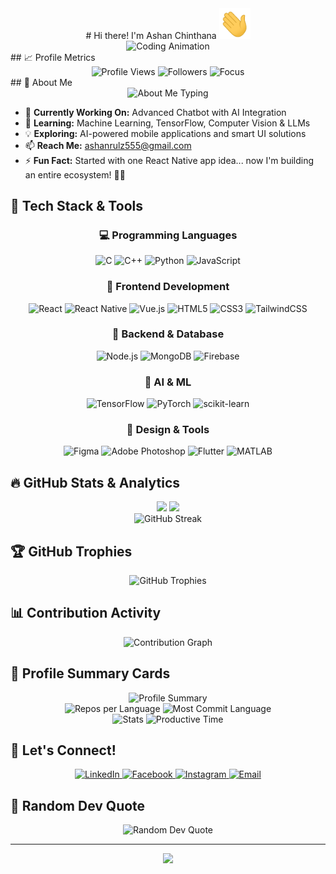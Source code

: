 <div align="center">
# Hi there! I'm Ashan Chinthana   <img src="https://raw.githubusercontent.com/ABSphreak/ABSphreak/master/gifs/Hi.gif" width="50px">


  
</div>

<div align="center">
  <img src="https://i.pinimg.com/originals/90/70/32/9070324cdfc07c68d60eed0c39e77573.gif" width="680" height="300" alt="Coding Animation" />
</div>
## 📈 Profile Metrics

<div align="center">
  <img src="https://komarev.com/ghpvc/?username=ashanchinthana&label=Profile%20Views&color=F85D7F&style=for-the-badge" alt="Profile Views"/>
  <img src="https://img.shields.io/github/followers/ashanchinthana?label=Followers&style=for-the-badge&color=F85D7F&logo=github" alt="Followers"/>
  <img src="https://img.shields.io/badge/Focus-AI%20%26%20Full--Stack%20Development-F85D7F?style=for-the-badge&logo=target" alt="Focus"/>
</div>
## 🎯 About Me

<div align="center">
  <img src="https://readme-typing-svg.demolab.com?font=Fira+Code&pause=1000&color=F75C7E&center=true&vCenter=true&width=435&lines=Frontend+Developer;React+Native+Specialist;UI%2FUX+Design+Enthusiast;AI+Integration+Expert;Computer+Science+Student" alt="About Me Typing" />
</div>

- 🔭 **Currently Working On:** Advanced Chatbot with AI Integration
- 🌱 **Learning:** Machine Learning, TensorFlow, Computer Vision & LLMs
- 💡 **Exploring:** AI-powered mobile applications and smart UI solutions
- 📫 **Reach Me:** ashanrulz555@gmail.com
- ⚡ **Fun Fact:** Started with one React Native app idea... now I'm building an entire ecosystem! 📱✨

## 🚀 Tech Stack & Tools

<div align="center">

### 💻 Programming Languages
![C](https://img.shields.io/badge/C-00599C?style=for-the-badge&logo=c&logoColor=white)
![C++](https://img.shields.io/badge/C%2B%2B-00599C?style=for-the-badge&logo=c%2B%2B&logoColor=white)
![Python](https://img.shields.io/badge/Python-3776AB?style=for-the-badge&logo=python&logoColor=white)
![JavaScript](https://img.shields.io/badge/JavaScript-F7DF1E?style=for-the-badge&logo=javascript&logoColor=black)

### 🎨 Frontend Development
![React](https://img.shields.io/badge/React-20232A?style=for-the-badge&logo=react&logoColor=61DAFB)
![React Native](https://img.shields.io/badge/React_Native-20232A?style=for-the-badge&logo=react&logoColor=61DAFB)
![Vue.js](https://img.shields.io/badge/Vue.js-35495E?style=for-the-badge&logo=vue.js&logoColor=4FC08D)
![HTML5](https://img.shields.io/badge/HTML5-E34F26?style=for-the-badge&logo=html5&logoColor=white)
![CSS3](https://img.shields.io/badge/CSS3-1572B6?style=for-the-badge&logo=css3&logoColor=white)
![TailwindCSS](https://img.shields.io/badge/Tailwind_CSS-38B2AC?style=for-the-badge&logo=tailwind-css&logoColor=white)

### 🔧 Backend & Database
![Node.js](https://img.shields.io/badge/Node.js-43853D?style=for-the-badge&logo=node.js&logoColor=white)
![MongoDB](https://img.shields.io/badge/MongoDB-4EA94B?style=for-the-badge&logo=mongodb&logoColor=white)
![Firebase](https://img.shields.io/badge/Firebase-039BE5?style=for-the-badge&logo=Firebase&logoColor=white)

### 🤖 AI & ML
![TensorFlow](https://img.shields.io/badge/TensorFlow-FF6F00?style=for-the-badge&logo=tensorflow&logoColor=white)
![PyTorch](https://img.shields.io/badge/PyTorch-EE4C2C?style=for-the-badge&logo=pytorch&logoColor=white)
![scikit-learn](https://img.shields.io/badge/scikit--learn-F7931E?style=for-the-badge&logo=scikit-learn&logoColor=white)

### 🎨 Design & Tools
![Figma](https://img.shields.io/badge/Figma-F24E1E?style=for-the-badge&logo=figma&logoColor=white)
![Adobe Photoshop](https://img.shields.io/badge/Adobe%20Photoshop-31A8FF?style=for-the-badge&logo=Adobe%20Photoshop&logoColor=black)
![Flutter](https://img.shields.io/badge/Flutter-02569B?style=for-the-badge&logo=flutter&logoColor=white)
![MATLAB](https://img.shields.io/badge/MATLAB-0076A8?style=for-the-badge&logo=mathworks&logoColor=white)

</div>

## 🔥 GitHub Stats & Analytics

<div align="center">
  <img height="180em" src="https://github-readme-stats.vercel.app/api?username=ashanchinthana&show_icons=true&theme=tokyonight&include_all_commits=true&count_private=true&hide_border=true&bg_color=0D1117&title_color=F85D7F&icon_color=F85D7F&text_color=FFFFFF"/>
  <img height="180em" src="https://github-readme-stats.vercel.app/api/top-langs/?username=ashanchinthana&layout=compact&langs_count=8&theme=tokyonight&hide_border=true&bg_color=0D1117&title_color=F85D7F&text_color=FFFFFF"/>
</div>

<div align="center">
  <img src="https://github-readme-streak-stats.herokuapp.com/?user=ashanchinthana&theme=tokyonight&hide_border=true&background=0D1117&stroke=F85D7F&ring=F85D7F&fire=F85D7F&currStreakLabel=F85D7F" alt="GitHub Streak"/>
</div>

## 🏆 GitHub Trophies
<div align="center">
  <img src="https://github-profile-trophy.vercel.app/?username=ashanchinthana&theme=tokyonight&no-frame=true&no-bg=true&column=7&margin-w=15&margin-h=15" alt="GitHub Trophies"/>
</div>

## 📊 Contribution Activity

<div align="center">
  <img src="https://github-readme-activity-graph.vercel.app/graph?username=ashanchinthana&bg_color=0D1117&color=F85D7F&line=F85D7F&point=FFFFFF&area=true&hide_border=true&custom_title=Contribution%20Activity%20Graph" alt="Contribution Graph"/>
</div>

## 🎨 Profile Summary Cards

<div align="center">
  <img src="https://github-profile-summary-cards.vercel.app/api/cards/profile-details?username=ashanchinthana&theme=tokyonight" alt="Profile Summary"/>
</div>

<div align="center">
  <img src="https://github-profile-summary-cards.vercel.app/api/cards/repos-per-language?username=ashanchinthana&theme=tokyonight" alt="Repos per Language"/>
  <img src="https://github-profile-summary-cards.vercel.app/api/cards/most-commit-language?username=ashanchinthana&theme=tokyonight" alt="Most Commit Language"/>
</div>

<div align="center">
  <img src="https://github-profile-summary-cards.vercel.app/api/cards/stats?username=ashanchinthana&theme=tokyonight" alt="Stats"/>
  <img src="https://github-profile-summary-cards.vercel.app/api/cards/productive-time?username=ashanchinthana&theme=tokyonight&utcOffset=5.5" alt="Productive Time"/>
</div>



## 🤝 Let's Connect!

<div align="center">
  <a href="https://www.linkedin.com/in/ashan-chinthna-1136a7227/" target="_blank">
    <img src="https://img.shields.io/badge/LinkedIn-0077B5?style=for-the-badge&logo=linkedin&logoColor=white" alt="LinkedIn"/>
  </a>
  <a href="https://www.facebook.com/profile.php?id=100078357141988" target="_blank">
    <img src="https://img.shields.io/badge/Facebook-1877F2?style=for-the-badge&logo=facebook&logoColor=white" alt="Facebook"/>
  </a>
  <a href="https://www.instagram.com/_ashan_c_/" target="_blank">
    <img src="https://img.shields.io/badge/Instagram-E4405F?style=for-the-badge&logo=instagram&logoColor=white" alt="Instagram"/>
  </a>
  <a href="mailto:ashanrulz555@gmail.com">
    <img src="https://img.shields.io/badge/Email-D14836?style=for-the-badge&logo=gmail&logoColor=white" alt="Email"/>
  </a>
</div>



## 💭 Random Dev Quote

<div align="center">
  <img src="https://quotes-github-readme.vercel.app/api?type=horizontal&theme=tokyonight&border=true" alt="Random Dev Quote"/>
</div>



---



<div align="center">
  <img src="https://capsule-render.vercel.app/api?type=waving&color=gradient&customColorList=6,11,20&height=120&section=footer&text=Happy%20Coding!&fontSize=40&fontAlignY=65&animation=twinkling&fontColor=gradient" />
</div>

